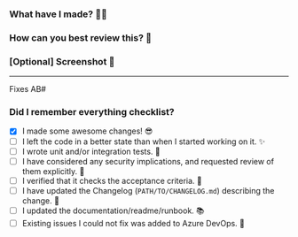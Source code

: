 <!-- markdownlint-disable MD041 -->
<!-- Helper comments to guide you in filling the pull request.
     Feel free to delete the comments when you are filling out the template.
-->

### What have I made? 👩‍💻

<!-- Short description of your feature / fix.
        Example: Adds a simple way of exposing token claims. This will make it possible to read and understand the claims of a token in the client application.
-->

### How can you best review this? 🧐

<!-- A short description of how this should be reviewed, to help the reviewer.
        Example: This feature can be tested in the Demo Scene where all your claims to EchoDev
        will be visible after login. I also need a code review. I have self-commented in
        the review with some areas I would like to discuss if I could do this differently.
-->

### [Optional] Screenshot 🤳 <!-- Remove this if unused -->

<!-- Screenshots and gifs can be useful to understand how a feature should look.
Tip: Use `Windows-Shift-S` to take a quick screenshot, and press `Ctrl-V` to auto embed the image.
-->

------------

<!-- Link to the task you are working on. If prefixing with "Fix" or "Fixes" the DevOps status automatically updates when merged. -->
Fixes AB#

### Did I remember everything checklist?
<!-- If any task is not applicable, just check it or strikethrough like this ~~This text will be strikethroughed~~  -->
<!-- If anything wont be checked, consider writing why in a sub-point
How to:
* [ ] I wrote some awesome code! 😎
  * There is no code :(
-->

* [x] I made some awesome changes! 😎
* [ ] I left the code in a better state than when I started working on it. ✨
* [ ] I wrote unit and/or integration tests. 👾
* [ ] I have considered any security implications, and requested review of them explicitly. 🔐
* [ ] I verified that it checks the acceptance criteria. 📜
* [ ] I have updated the Changelog (`PATH/TO/CHANGELOG.md`) describing the change. 🚀
* [ ] I updated the documentation/readme/runbook. 📚
* [ ] Existing issues I could not fix was added to Azure DevOps. 🚧

<!-- Metadata:
      The most updated source of this template is found in https://github.com/equinor/Echo/blob/master/docs/github.md#pull-request-templates
-->
